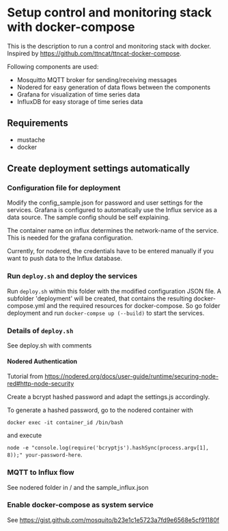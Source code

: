 # Setup control and monitoring stack with docker-compose

This is the description to run a control and monitoring stack with docker. Inspired by https://github.com/ttncat/ttncat-docker-compose.

Following components are used:

- Mosquitto MQTT broker for sending/receiving messages
- Nodered for easy generation of data flows between the components
- Grafana for visualization of time series data
- InfluxDB for easy storage of time series data 

## Requirements

- mustache
- docker

## Create deployment settings automatically

### Configuration file for deployment

Modify the config_sample.json for password and user settings for the services.
Grafana is configured to automatically use the Influx service as a data source.
The sample config should be self explaining. 

The container name on influx determines the network-name of the service. This is needed for the grafana configuration.

Currently, for nodered, the credentials have to be entered manually if you want to push data to the Influx database.

### Run `deploy.sh` and deploy the services

Run `deploy.sh` within this folder with the modified configuration JSON file. A subfolder 'deployment' will be created, that contains the resulting docker-compose.yml and the required resources for docker-compose. So go folder deployment and run `docker-compse up (--build)` to start the services.

### Details of `deploy.sh`

See deploy.sh with comments

#### Nodered Authentication

Tutorial from https://nodered.org/docs/user-guide/runtime/securing-node-red#http-node-security

Create a bcrypt hashed password and adapt the settings.js accordingly.

To generate a hashed password, go to the nodered container with 

`docker exec -it container_id /bin/bash` 

and execute 

`node -e "console.log(require('bcryptjs').hashSync(process.argv[1], 8));" your-password-here`. 

### MQTT to Influx flow

See nodered folder in / and the sample_influx.json

### Enable docker-compose as system service

See https://gist.github.com/mosquito/b23e1c1e5723a7fd9e6568e5cf91180f